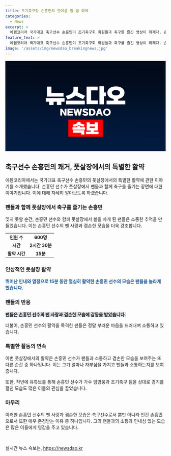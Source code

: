 ```yaml
---
title: 조기축구장 손흥민의 한여름 밤 꿈 화제
categories:
  - News
excerpt: >
  에펨코리아 국가대표 축구선수 손흥민이 조기축구회 회원들과 축구를 즐긴 영상이 화제다. 손흥민의 등장으로 현역 프리미어리거와의 특별한 경험을 공유한 조기축구 회원은 손흥민의 열정에 감동했다고 전했다. 손흥민은 이번이 처음이 아닌데, 작년에도 가수 임영웅과의 경기가 공개돼 조회수 100만회를 돌파할 정도로 화제를 모았다. 손흥민의 열정적인 모습에 네티즌들은 부러워하는 반응을 보이고 있다.
feature_text: >
  에펨코리아 국가대표 축구선수 손흥민이 조기축구회 회원들과 축구를 즐긴 영상이 화제다. 손흥민의 등장으로 현역 프리미어리거와의 특별한 경험을 공유한 조기축구 회원은 손흥민의 열정에 감동했다고 전했다. 손흥민은 이번이 처음이 아닌데, 작년에도 가수 임영웅과의 경기가 공개돼 조회수 100만회를 돌파할 정도로 화제를 모았다. 손흥민의 열정적인 모습에 네티즌들은 부러워하는 반응을 보이고 있다.
image: '/assets/img/newsdao_breakingnews.jpg'
---
```


<p><img src="/assets/img/newsdao_breakingnews.jpg" alt="pcversion 속보" /></p>

<h2 data-ke-size="size26">축구선수 손흥민의 쾌거, 풋살장에서의 특별한 활약</h2>

<p data-ke-size="size16">에펨코리아에서는 국가대표 축구선수 손흥민의 풋살장에서의 특별한 활약에 관한 이야기를 소개했습니다. 손흥민 선수가 풋살장에서 팬들과 함께 축구를 즐기는 장면에 대한 이야기입니다. 이에 대해 자세히 알아보도록 하겠습니다.</p>

<h3 data-ke-size="size24">팬들과 함께 풋살장에서 축구를 즐기는 손흥민</h3>

<p data-ke-size="size16">잊지 못할 순간, 손흥민 선수와 함께 풋살장에서 볼을 차게 된 팬들은 소중한 추억을 만들었습니다. 이는 손흥민 선수의 팬 사랑과 겸손한 모습을 더욱 강조합니다.</p>

<table>
  <tr>
    <td style="text-align: center; height: 17px;"><b>인원 수</b></td>
    <td style="text-align: center; height: 17px;"><b>600명</b></td>
  </tr>
  <tr>
    <td style="text-align: center; height: 17px;"><b>시간</b></td>
    <td style="text-align: center; height: 17px;"><b>2시간 30분</b></td>
  </tr>
  <tr>
    <td style="text-align: center; height: 17px;"><b>활약 시간</b></td>
    <td style="text-align: center; height: 17px;"><b>15분</b></td>
  </tr>
</table>

<h3 data-ke-size="size24">인상적인 풋살장 활약</h3>

<p data-ke-size="size16"><b><span style="color: #1a5490;">뛰어난 인내와 열정으로 15분 동안 열심히 활약한 손흥민 선수의 모습은 팬들을 놀라게 했습니다.</span></b></p>

<h3 data-ke-size="size24">팬들의 반응</h3>

<p data-ke-size="size16"><b><span style="background-color: #21538527;">팬들은 손흥민 선수의 팬 사랑과 겸손한 모습에 감동을 받았습니다.</span></b></p>

<p data-ke-size="size16">더불어, 손흥민 선수의 활약을 목격한 팬들은 정말 부러운 마음을 드러내며 소통하고 있습니다.</p>

<h3 data-ke-size="size24">특별한 활동의 연속</h3>

<p data-ke-size="size16">이번 풋살장에서의 활약은 손흥민 선수가 팬들과 소통하고 겸손한 모습을 보여주는 또 다른 순간 중 하나입니다. 이는 그가 얼마나 자부심을 가지고 팬들과 소통하는지를 보여줍니다.</p>

<p data-ke-size="size16">또한, 작년에 유튜브를 통해 손흥민 선수가 가수 임영웅과 조기축구 팀을 상대로 경기를 펼친 모습도 많은 이들의 관심을 끌었습니다.</p>

<h3 data-ke-size="size24">마무리</h3>

<p data-ke-size="size16">이러한 손흥민 선수의 팬 사랑과 겸손한 모습은 축구선수로서 뿐만 아니라 인간 손흥민으로서 또한 매우 존경받는 이유 중 하나입니다. 그의 팬들과의 소통과 인내심 있는 모습은 많은 이들에게 영감을 주고 있습니다.</p>

<p data-ke-size="size16">&nbsp;</p>
실시간 뉴스 속보는, <a href="https://newsdao.kr" rel="dofollow">https://newsdao.kr</a>


